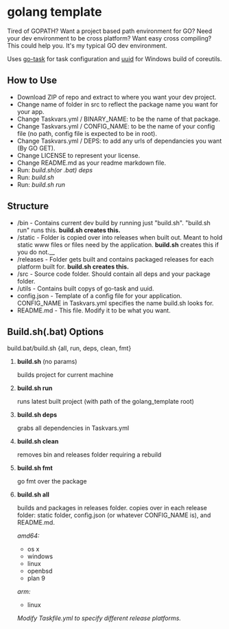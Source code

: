 # golang template

Tired of GOPATH? Want a project based path environment for GO? Need your dev environment to be cross platform? Want easy cross compiling? This could help you. It's my typical GO dev environment.

Uses [go-task](https://github.com/go-task/task) for task configuration and [uuid](https://github.com/uutils/coreutils) for Windows build of coreutils.

## How to Use

- Download ZIP of repo and extract to where you want your dev project.
- Change name of folder in src to reflect the package name you want for your app.
- Change Taskvars.yml / BINARY_NAME: to be the name of that package.
- Change Taskvars.yml / CONFIG_NAME: to be the name of your config file (no path, config file is expected to be in root).
- Change Taskvars.yml / DEPS: to add any urls of dependancies you want (By GO GET).
- Change LICENSE to represent your license.
- Change README.md as your readme markdown file.
- Run: *build.sh(or .bat) deps*
- Run: *build.sh*
- Run: *build.sh run*

## Structure

* /bin - Contains current dev build by running just "build.sh". "build.sh run" runs this. __build.sh creates this.__
* /static - Folder is copied over into releases when built out. Meant to hold static www files or files need by the application. __build.sh__ creates this if you do not.__
* /releases - Folder gets built and contains packaged releases for each platform built for. __build.sh creates this.__
* /src - Source code folder. Should contain all deps and your package folder.
* /utils - Contains built copys of go-task and uuid.
* config.json - Template of a config file for your application. CONFIG_NAME in Taskvars.yml specifies the name build.sh looks for.
* README.md - This file. Modify it to be what you want.

## Build.sh(.bat) Options

build.bat/build.sh {all, run, deps, clean, fmt}

1. __build.sh__ (no params)

   builds project for current machine

2. __build.sh run__

   runs latest built project (with path of the golang_template root)

3. __build.sh deps__

   grabs all dependencies in Taskvars.yml

4. __build.sh clean__

   removes bin and releases folder requiring a rebuild

5. __build.sh fmt__

   go fmt over the package

6. __build.sh all__

   builds and packages in releases folder. copies over in each release folder: static folder, config.json (or whatever CONFIG_NAME is), and README.md.
   
   *amd64:*
   
    * os x
    * windows
    * linux
    * openbsd
    * plan 9
   
   *arm:*
   
    * linux
    
   *Modify Taskfile.yml to specify different release platforms.*
